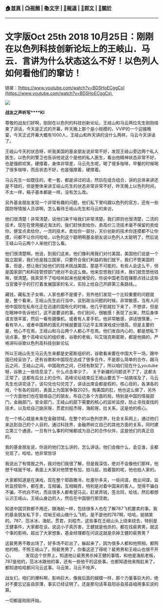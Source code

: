 ###  [:house:首頁](https://github.com/ourhimalayas/home) | [:tv:視頻](https://github.com/ourhimalayas/videos) | [:books:文字](https://github.com/ourhimalayas/txt) | [:newspaper:報道](https://github.com/ourhimalayas/news) | [:eagle:郭文](https://github.com/ourhimalayas/guomedia) | [:pray:關於](https://github.com/ourhimalayas/home/tree/master/about)
---
# 文字版Oct 25th 2018 10月25日：刚刚在以色列科技创新论坛上的王岐山．马云．言讲为什么状态这么不好！以色列人如何看他们的窜访！
  


链接：[https://www.youtube.com/watch?v=BDSHoECggCs](https://www.youtube.com/watch?v=BDSHoECggCs)   
  

[![](https://3.bp.blogspot.com/-rgY2W9S4DzI/W9JEfRgnOqI/AAAAAAAABE0/1XSk1nfflUcX6WdCiSARHERAnegCfe_0wCLcBGAs/s400/1025-1.PNG)](https://3.bp.blogspot.com/-rgY2W9S4DzI/W9JEfRgnOqI/AAAAAAAABE0/1XSk1nfflUcX6WdCiSARHERAnegCfe_0wCLcBGAs/s1600/1025-1.PNG)
  
  

**战友之声听写****KI**
  


  

尊敬的战友们好啊，刚刚在以色列的科技创新论坛，王岐山和马云两位先生刚刚结束了讲话，今天是正式的开幕，昨天晚上那个是小规模的，VVIP的一个迎接晚宴，今天正式开幕大概有1000人，王岐山和昨天讲的没什么两样，马云今天讲话了。
  


  

王岐山今天的状态呀，听我美国的基金朋友说非常不好，发现王岐山旁边两个私人医生，以色列的警卫也告诉他说这个是他的私人医生，看出他精神状态非常不好，也是强颜欢笑，硬撑着，身体非常差，马云先生呢，喝了很多咖啡，早餐的时候喝了很多咖啡，而且状态不好，也是强撑着，硬撑着。
  


  

马云先生一如既往的，老一套，都是讲过的话，然后在组合组合，讲的总体来讲还是不错的，但是整体来讲王岐山先生的状态非常非常不好，昨天晚上以色列时间，不太一样，稿子基本都是一样，没有怎么改。
  


  

另外基金朋友发现一个非常有趣的问题，他们私下里吗跟以色列的官方，还有一些国防呀情报人员讲啊，怎么看待王岐山先生和马云的来访，
  


  

他们很清楚！非常清楚，说他们来干啥我们非常清楚。我们原则也很清楚，二流的技术，现在在使用接近淘汰的，我们赶快卖给你，卖高价三流技术毫不保留的卖给你，便宜点卖给你，一流的技术，卖给你一部分，天价创新的技术你连摸都不让你摸，问都不让你问哈哈，以色列这个聪明啊基金朋友说以色列人太聪明了，然后说王岐山马云两个人来他们怎么看。
  


  

他们很清楚啊，他说，到我们这来，他们像利用我们对付美国，美国他们说是一个独立国家，我们也是独立国家，只要符合我们利益的我们就干，我们不管美国的事，但是，想让我们给他们的技术挑战美国，那是不可能的，有些人会这么干，但是国家部门和科技管控部门绝对不会这么做。他来忽悠我们技术，我们就忽悠他钱嘛，很清楚。我真受不了哈哈听起来也挺难受的，你说中国老百姓赚那点钱让这些当官傻乎乎的打打着发展国家的名义，实际上给自己开辟第三条路线。。
  


  

藏钱，藏私生子女嘛，人家也都不是傻子，另外他们发现一个比较重要的问题就是，整个看来，王岐山先生此行当中，谈到政治问题的时候，非常敏感，当有人问他中国现在私有化正在迅速的国有化的时候，他几乎脸就拉下来了，不想讲，但是在眼神中告诉他们，这不是要谈的事。你们别问，很敏感！表现了出来。然后身体语言很丰富，然后一看有摄像机，或者有人拿手机，他非常敏感，讲话很慎重，一看有华人，或者中国熟的面孔时候就要提习近平主席演戏成分很高。但是主要的是，他心不在焉，王岐山和马云两个人都心不在焉。他们发自内心的，都是想私下谈点事，整个高峰论坛的组织者，谷歌的老板，叫艾瑞克斯密斯，都是他搞的，严格讲叫谷歌以色列高科技创新论坛
  


  

所以王岐山先生马云先生来都是史密斯组织的，谷歌看来要在中国大干一场，跟中国已经妥协了。还有谷歌和中国现在达成了很多合作，不是那么简单的合作，跟马云之间，王岐山之间，中国政府之间，已经有默契了，所以咱们现在什么youtube呀，谷歌上一些信息没了，什么点击率少了，  关于新疆的问题说不了了，这都太正常了。这都有后台上的合作。高峰论坛结束后王岐山要去下一站搞埃及了，马云先生也讲完话了，该勾兑也勾兑完了，讲话出席会都是假的，核心目的，各演各的戏，个有各的目的，表面上为国家争取2025，掏美国的肛，他也这么做了，另外一个方面他们也在联络自己的朋友，布自己各个方面的局，特别是中国的情报部门，金融部门，安全部门，王岐山的部下需要的核心的监听监控，防止寻找查找的技术，以及给自己姚庆呀，贯君刘程杰呀，海航呀，拉关系，这是他的核心。
  


  

在一个核心就是未来在金融领域，在整个的以色列世界，社会关系网上，通过他们来达到自己的个人目的，通过科技界，金融界树立自己的其他方面的关系，同时建立第三个通道，一旦有什么事的时候都成为自己的合作伙伴，这是他们的真正目的。
  

我的基金朋友说，你说的他们怎么讲的，怎么讲话，他们会做什么，会见谁，全都兑现了，哈哈，他非常惊讶
  


  

我说出了有情报之外，我对他们我很了解，但是我深信，绝对不会像他们那样，他想干啥就干啥，表面上大家对他赞誉有加，拍马屁，拍着狠的呢，他也拍人家的。
  


  

大家都知道是在演戏，现在整个耶路撒冷，杜塞尔多夫，一些间谍，商业间谍，监听监控软件，都在卖，互相骗，互相糊弄，特别是对着中国来的客人，觉得不骗白不骗，不吭白不吭，而且很多人都希望马云，赶紧弄钱，签合同，给钱，然后都想认识王岐山，王岐山身边的人，然后在中国银行那贷款。
  


  

知道中国贷款都不用还，跟海航一样，包括很多人也在了解787飞机要卖的事。我的基金朋友私下手，哎呦王岐山做什么飞机，是不是他的787啊，哈哈，挺搞笑的。787，范冰冰，海航，贯君，刘程杰，这些事在王岐山头上绕来绕去，特别是王健事件，大家都在谈，说这小子真厉害，王健就是他杀的，都在找裴男男，就这个事的影响，超出了大家想象，基金经理都在问说这就是杀掉王健的裴男男？
  


  

这裴男男不敢出场了，好多场不赶出了，躲起来了，因为很多人都和他照相，都照他的相，不照王岐山了，照裴男男了，你看这还了得呢？裴男男和王岐山也很不开心，          发现这个世界上，知道他让裴男男杀掉王健的事情，和他是海航老板，787是他的，范冰冰跟他的事，还有一些他干的这些事。也都知道他来掏肛来了，都知道哈哈都问马云这事。马云笑，马云不吱声，
  


  

战友们，咱们的爆料啊，影响巨大，像我后面的蝴蝶一样，那个力量事巨大的，绝对不要忘记妄自菲薄，事实已经证明了。还是那句话莘县阳谷县搭县咱用事实说的算。
  


  

一切都是刚刚开始。
  


<u></u><sub></sub><sup></sup><strike></strike>